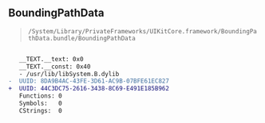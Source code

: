 ## BoundingPathData

> `/System/Library/PrivateFrameworks/UIKitCore.framework/BoundingPathData.bundle/BoundingPathData`

```diff

   __TEXT.__text: 0x0
   __TEXT.__const: 0x40
   - /usr/lib/libSystem.B.dylib
-  UUID: 8DA9B4AC-43FE-3D61-AC9B-07BFE61EC827
+  UUID: 44C3DC75-2616-3438-8C69-E491E185B962
   Functions: 0
   Symbols:   0
   CStrings:  0

```
